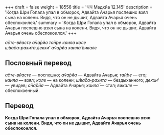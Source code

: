 +++
draft = false
weight = 18556
title = 'ЧЧ Мадхйа 12.145'
description = 'Когда Шри Гопала упал в обморок, Адвайта Ачарья поспешно взял сына на колени. Видя, что он не дышит, Адвайта Ачарья очень обеспокоился.'
summary = 'Когда Шри Гопала упал в обморок, Адвайта Ачарья поспешно взял сына на колени. Видя, что он не дышит, Адвайта Ачарья очень обеспокоился.'
+++

_а̄сте-вйасте а̄ча̄рйа та̄н̇ре каила коле  
ш́ва̄са-рахита декхи’ а̄ча̄рйа хаила̄ викале_

## Пословный перевод

_а̄сте_\-_вйасте_ — поспешно; _а̄ча̄рйа_ — Адвайта Ачарья; _та̄н̇ре_ — его; _каила_ — взял; _коле_ — на колени; _ш́ва̄са_\-_рахита_ — бездыханного; _декхи’_ — увидев; _а̄ча̄рйа_ — Адвайта Ачарья; _хаила̄_ — стал; _викале_ — обеспокоенный.

## Перевод

**Когда Шри Гопала упал в обморок, Адвайта Ачарья поспешно взял сына на колени. Видя, что он не дышит, Адвайта Ачарья очень обеспокоился.**
